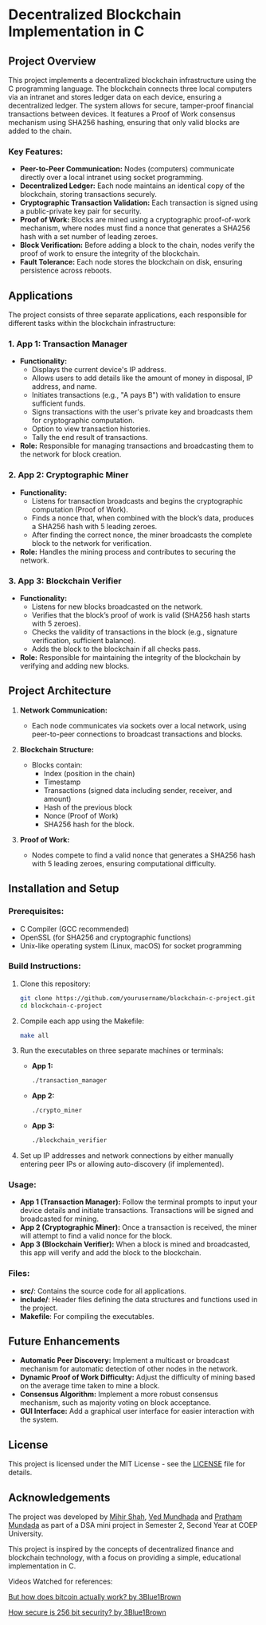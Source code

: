 # Decentralized Blockchain Implementation in C

## Project Overview

This project implements a decentralized blockchain infrastructure using the C programming language. The blockchain connects three local computers via an intranet and stores ledger data on each device, ensuring a decentralized ledger. The system allows for secure, tamper-proof financial transactions between devices. It features a Proof of Work consensus mechanism using SHA256 hashing, ensuring that only valid blocks are added to the chain.

### Key Features:
- **Peer-to-Peer Communication:** Nodes (computers) communicate directly over a local intranet using socket programming.
- **Decentralized Ledger:** Each node maintains an identical copy of the blockchain, storing transactions securely.
- **Cryptographic Transaction Validation:** Each transaction is signed using a public-private key pair for security.
- **Proof of Work:** Blocks are mined using a cryptographic proof-of-work mechanism, where nodes must find a nonce that generates a SHA256 hash with a set number of leading zeroes.
- **Block Verification:** Before adding a block to the chain, nodes verify the proof of work to ensure the integrity of the blockchain.
- **Fault Tolerance:** Each node stores the blockchain on disk, ensuring persistence across reboots.

## Applications

The project consists of three separate applications, each responsible for different tasks within the blockchain infrastructure:

### 1. **App 1: Transaction Manager**
   - **Functionality:**
     - Displays the current device's IP address.
     - Allows users to add details like the amount of money in disposal, IP address, and name.
     - Initiates transactions (e.g., "A pays B") with validation to ensure sufficient funds.
     - Signs transactions with the user's private key and broadcasts them for cryptographic computation.
     - Option to view transaction histories.
     - Tally the end result of transactions.
   - **Role:** Responsible for managing transactions and broadcasting them to the network for block creation.

### 2. **App 2: Cryptographic Miner**
   - **Functionality:**
     - Listens for transaction broadcasts and begins the cryptographic computation (Proof of Work).
     - Finds a nonce that, when combined with the block’s data, produces a SHA256 hash with 5 leading zeroes.
     - After finding the correct nonce, the miner broadcasts the complete block to the network for verification.
   - **Role:** Handles the mining process and contributes to securing the network.

### 3. **App 3: Blockchain Verifier**
   - **Functionality:**
     - Listens for new blocks broadcasted on the network.
     - Verifies that the block’s proof of work is valid (SHA256 hash starts with 5 zeroes).
     - Checks the validity of transactions in the block (e.g., signature verification, sufficient balance).
     - Adds the block to the blockchain if all checks pass.
   - **Role:** Responsible for maintaining the integrity of the blockchain by verifying and adding new blocks.

## Project Architecture

1. **Network Communication:**
   - Each node communicates via sockets over a local network, using peer-to-peer connections to broadcast transactions and blocks.
   
2. **Blockchain Structure:**
   - Blocks contain:
     - Index (position in the chain)
     - Timestamp
     - Transactions (signed data including sender, receiver, and amount)
     - Hash of the previous block
     - Nonce (Proof of Work)
     - SHA256 hash for the block.
   
3. **Proof of Work:**
   - Nodes compete to find a valid nonce that generates a SHA256 hash with 5 leading zeroes, ensuring computational difficulty.

## Installation and Setup

### Prerequisites:
- C Compiler (GCC recommended)
- OpenSSL (for SHA256 and cryptographic functions)
- Unix-like operating system (Linux, macOS) for socket programming

### Build Instructions:
1. Clone this repository:
   ```bash
   git clone https://github.com/yourusername/blockchain-c-project.git
   cd blockchain-c-project
   ```
   
2. Compile each app using the Makefile:
   ```bash
   make all
   ```

3. Run the executables on three separate machines or terminals:
   - **App 1:**
     ```bash
     ./transaction_manager
     ```
   - **App 2:**
     ```bash
     ./crypto_miner
     ```
   - **App 3:**
     ```bash
     ./blockchain_verifier
     ```

4. Set up IP addresses and network connections by either manually entering peer IPs or allowing auto-discovery (if implemented).

### Usage:
- **App 1 (Transaction Manager):** Follow the terminal prompts to input your device details and initiate transactions. Transactions will be signed and broadcasted for mining.
- **App 2 (Cryptographic Miner):** Once a transaction is received, the miner will attempt to find a valid nonce for the block.
- **App 3 (Blockchain Verifier):** When a block is mined and broadcasted, this app will verify and add the block to the blockchain.

### Files:
- **src/**: Contains the source code for all applications.
- **include/**: Header files defining the data structures and functions used in the project.
- **Makefile**: For compiling the executables.

## Future Enhancements
- **Automatic Peer Discovery:** Implement a multicast or broadcast mechanism for automatic detection of other nodes in the network.
- **Dynamic Proof of Work Difficulty:** Adjust the difficulty of mining based on the average time taken to mine a block.
- **Consensus Algorithm:** Implement a more robust consensus mechanism, such as majority voting on block acceptance.
- **GUI Interface:** Add a graphical user interface for easier interaction with the system.

## License
This project is licensed under the MIT License - see the [LICENSE](LICENSE) file for details.

## Acknowledgements
The project was developed by [Mihir Shah](https://www.github.com/mihirpkshah), [Ved Mundhada]() and [Pratham Mundada]() as part of a DSA mini project in Semester 2, Second Year at COEP University.

This project is inspired by the concepts of decentralized finance and blockchain technology, with a focus on providing a simple, educational implementation in C.

Videos Watched for references:

[But how does bitcoin actually work? by 3Blue1Brown](https://www.youtube.com/watch?v=bBC-nXj3Ng4)

[How secure is 256 bit security? by 3Blue1Brown](https://www.youtube.com/watch?v=S9JGmA5_unY)

